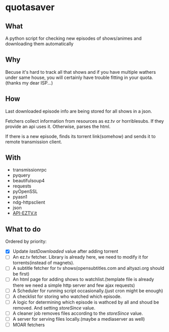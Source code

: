 
quotasaver
===========

What
-----
A python script for checking new episodes of shows/animes and downloading them automatically

Why
----
Becuse it's hard to track all that shows and if you have multiple wathers under same house,
you will certainly have trouble fitting in your quota.(thanks my dear ISP...)

How
---
Last downloaded episode info are being stored for all shows in a json.

Fetchers collect information from resources as ez.tv or horriblesubs. If they provide an api
uses it. Otherwise, parses the html.

If there is a new episode, finds its torrent link(somehow) and sends it to remote transmission client.

With
-----
* transmissionrpc
* pyquery
* beautifulsoup4
* requests
* pyOpenSSL
* pyasn1
* ndg-httpsclient
* json
* [API-EZTV.it](https://github.com/PaulSec/API-EZTV.it)


What to do
----------
Ordered by priority:

* [x] Update *lastDownloaded* value after adding torrent
* [ ] An ez.tv fetcher. Library is already here, we need to modify it for torrents(instead of magnets).
* [ ] A subtitle fetcher for tv shows(opensubtitles.com and altyazi.org should be first)
* [ ] An html page for adding shows to watchlist.(template file is already there we need a simple http server and few ajax requests)
* [ ] A Scheduler for running script occasionally.(just cron might be enough)
* [ ] A checklist for storing who watched which episode. 
* [ ] A logic for determining which episode is wathced by all and shoud be removed. And setting *storeSince* value.
* [ ] A cleaner job removes files according to the *storeSince* value.
* [ ] A server for serving files locally.(maybe a mediaserver as well)
* [ ] MOAR fetchers
